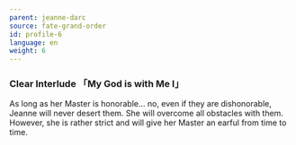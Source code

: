 ```yaml
---
parent: jeanne-darc
source: fate-grand-order
id: profile-6
language: en
weight: 6
---
```


### Clear Interlude 「My God is with Me I」

As long as her Master is honorable… no, even if they are dishonorable, Jeanne will never desert them. She will overcome all obstacles with them. However, she is rather strict and will give her Master an earful from time to time.
